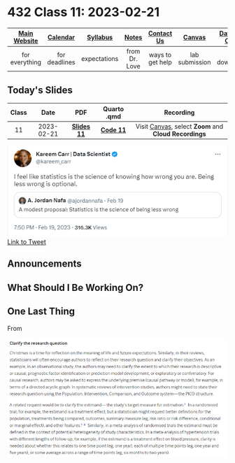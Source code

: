 # 432 Class 11: 2023-02-21

[Main Website](https://thomaselove.github.io/432-2023/) | [Calendar](https://thomaselove.github.io/432-2023/calendar.html) | [Syllabus](https://thomaselove.github.io/432-syllabus-2023/) | [Notes](https://thomaselove.github.io/432-notes/) | [Contact Us](https://thomaselove.github.io/432-2023/contact.html) | [Canvas](https://canvas.case.edu) | [Data and Code](https://github.com/THOMASELOVE/432-data) | [Sources](https://github.com/THOMASELOVE/432-classes-2023/tree/main/sources)
:-----------: | :--------------: | :----------: | :---------: | :-------------: | :-----------: | :------------: |:------:
for everything | for deadlines | expectations | from Dr. Love | ways to get help | lab submission | for downloads | to read

## Today's Slides

Class | Date | PDF | Quarto .qmd | Recording
:---: | :--------: | :------: | :------: | :-------------:
11 | 2023-02-21 | **[Slides 11](https://github.com/THOMASELOVE/432-slides-2023/blob/main/slides11.pdf)** | **[Code 11](https://github.com/THOMASELOVE/432-slides-2023/blob/main/slides11.qmd)** | Visit [Canvas](https://canvas.case.edu/), select **Zoom** and **Cloud Recordings**

![](carr_2023_02.png) [Link to Tweet](https://twitter.com/kareem_carr/status/1627470659793068032)

## Announcements

## What Should I Be Working On?

## One Last Thing

From 

![](christmas1.png)
